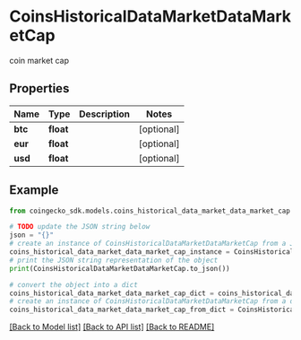 # CoinsHistoricalDataMarketDataMarketCap

coin market cap

## Properties

Name | Type | Description | Notes
------------ | ------------- | ------------- | -------------
**btc** | **float** |  | [optional] 
**eur** | **float** |  | [optional] 
**usd** | **float** |  | [optional] 

## Example

```python
from coingecko_sdk.models.coins_historical_data_market_data_market_cap import CoinsHistoricalDataMarketDataMarketCap

# TODO update the JSON string below
json = "{}"
# create an instance of CoinsHistoricalDataMarketDataMarketCap from a JSON string
coins_historical_data_market_data_market_cap_instance = CoinsHistoricalDataMarketDataMarketCap.from_json(json)
# print the JSON string representation of the object
print(CoinsHistoricalDataMarketDataMarketCap.to_json())

# convert the object into a dict
coins_historical_data_market_data_market_cap_dict = coins_historical_data_market_data_market_cap_instance.to_dict()
# create an instance of CoinsHistoricalDataMarketDataMarketCap from a dict
coins_historical_data_market_data_market_cap_from_dict = CoinsHistoricalDataMarketDataMarketCap.from_dict(coins_historical_data_market_data_market_cap_dict)
```
[[Back to Model list]](../README.md#documentation-for-models) [[Back to API list]](../README.md#documentation-for-api-endpoints) [[Back to README]](../README.md)


